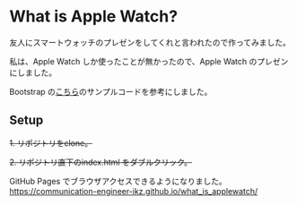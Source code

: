 # What is Apple Watch?

友人にスマートウォッチのプレゼンをしてくれと言われたので作ってみました。

私は、Apple Watch しか使ったことが無かったので、Apple Watch のプレゼンにしました。

Bootstrap の[こちら](https://getbootstrap.com/docs/5.0/examples/product/)のサンプルコードを参考にしました。

## Setup
~~1. リポジトリをclone。~~

~~2. リポジトリ直下のindex.html をダブルクリック。~~

GitHub Pages でブラウザアクセスできるようになりました。
https://communication-engineer-ikz.github.io/what_is_applewatch/
